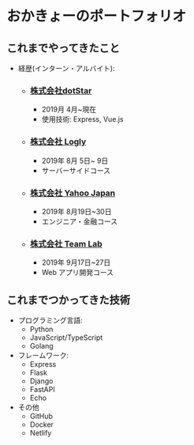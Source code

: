 #  おかきょーのポートフォリオ


## これまでやってきたこと
- 経歴(インターン・アルバイト):
    - ### [株式会社dotStar](https://www.dotstar.info/) 
        - 2019月 4月~現在
        - 使用技術: Express, Vue.js 
    - ### [株式会社 Logly](https://corp.logly.co.jp/) 
        - 2019年 8月 5日~ 9日 
        - サーバーサイドコース
        
    - ### [株式会社 Yahoo Japan](https://about.yahoo.co.jp/) 
        - 2019年 8月19日~30日
        - エンジニア・金融コース
        
    - ### [株式会社 Team Lab](https://www.team-lab.com/)
        - 2019年 9月17日~27日
        - Web アプリ開発コース
        
## これまでつかってきた技術
- プログラミング言語:
    - Python 
    - JavaScript/TypeScript
    - Golang
- フレームワーク:
    - Express
    - Flask 
    - Django
    - FastAPI
    - Echo
- その他
    - GitHub
    - Docker
    - Netlify


